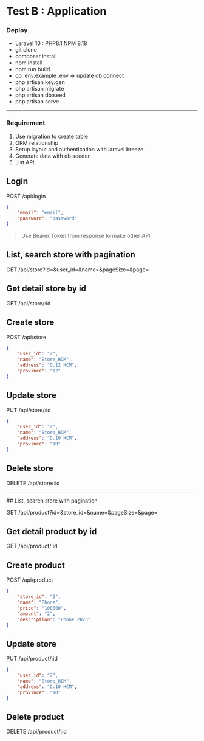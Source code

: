 # Test B : Application

### Deploy

-   Laravel 10 : PHP8.1 NPM 8.18
-   git clone
-   composer install
-   npm install
-   npm run build
-   cp .env.example .env => update db connect
-   php artisan key:gen
-   php artisan migrate
-   php artisan db:seed
-   php artisan serve

<hr>

### Requirement

1. Use migration to create table
2. ORM relationship
3. Setup layout and authentication with laravel breeze
4. Generate data with db seeder
5. List API

## Login

POST /api/login

```json
{
    "email": "email",
    "password": "password"
}
```

> Use Bearer Token from response to make other API

## List, search store with pagination

GET /api/store?id=&user_id=&name=&pageSize=&page=

## Get detail store by id

GET /api/store/:id

## Create store

POST /api/store

```json
{
    "user_id": "2",
    "name": "Store_HCM",
    "address": "D.12 HCM",
    "province": "12"
}
```

## Update store

PUT /api/store/:id

```json
{
    "user_id": "2",
    "name": "Store_HCM",
    "address": "D.10 HCM",
    "province": "10"
}
```

## Delete store

DELETE /api/store/:id

<hr>
## List, search store with pagination

GET /api/product?id=&store_id=&name=&pageSize=&page=

## Get detail product by id

GET /api/product/:id

## Create product

POST /api/product

```json
{
    "store_id": "2",
    "name": "Phone",
    "price": "100000",
    "amount": "2",
    "description": "Phone 2023"
}
```

## Update store

PUT /api/product/:id

```json
{
    "user_id": "2",
    "name": "Store_HCM",
    "address": "D.10 HCM",
    "province": "10"
}
```

## Delete product

DELETE /api/product/:id
